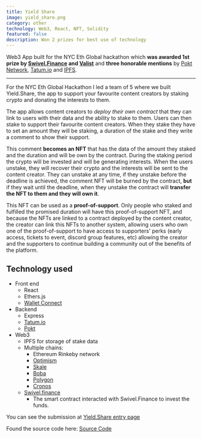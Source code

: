 ```yaml
---
title: Yield Share
image: yield_share.png
category: other
technology: Web3, React, NFT, Solidity
featured: false
description: Won 2 prizes for best use of technology
---
```


Web3 App built for the NYC Eth Global hackathon which **was awarded 1st prize by [Swivel.Finance](https://swivel.finance) and [Valist](https://valist.io)** and **three honorable mentions** by [Pokt Network](https://pokt.network), [Tatum.io](https://tatum.io) and [IPFS](https://ipfs.io).

---

For the NYC Eth Global Hackathon I led a team of 5 where we built Yield.Share, the app to support your favourite content creators by staking crypto and donating the interests to them.

The app allows content creators to *deploy their own contract* that they can link to users with their data and the ability to stake to them.
Users can then stake to support their favourite content creators. When they stake they have to set an amount they will be staking, a duration of the stake and they write a comment to show their support. 

This comment **becomes an NFT** that has the data of the amount they staked and the duration and will be own by the contract. During the staking period the crypto will be invested and will be generating interests. When the users unstake, they will recover their crypto and the interests will be sent to the content creator. 
They can unstake at any time, if they unstake before the deadline is achieved, the comment NFT will be burned by the contract, **but** if they wait until the deadline, when they unstake the contract will **transfer the NFT to them and they will own it**. 

This NFT can be used as a **proof-of-support**. Only people who staked and fulfilled the promised duration will have this proof-of-support NFT, and because the NFTs are linked to a contract deployed by the content creator, the creator can link this NFTs to another system, allowing users who own one of the proof-of-support to have access to supporters' perks (early access, tickets to event, discord group features, etc) allowing the creator and the supporters to continue building a community out of the benefits of the platform.

## Technology used
- Front end
  - React
  - Ethers.js
  - [Wallet Connect](https://walletconnect.com/)
- Backend
  - Express
  - [Tatum.io](https://tatum.io)
  - [Pokt](https://pokt.network)
- Web3
  - IPFS for storage of stake data
  - Multiple chains:
    - Ethereum Rinkeby network
    - [Optimism](https://www.optimism.io/)
    - [Skale](https://skale.space/)
    - [Boba](https://www.boba.network/)
    - [Polygon](https://polygon.technology/)
    - [Cronos](https://cronos.org/)
  - [Swivel.finance](https://swivel.finance)
    - The smart contract interacted with Swivel.Finance to invest the funds.

You can see the submission at [Yield.Share entry page](https://ethglobal.com/showcase/yield-share-b9cef)

Found the source code here: [Source Code](https://github.com/lend-me-a-coffee/lend-me-a-coffee)
